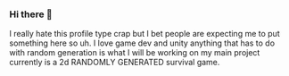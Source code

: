 ### Hi there 👋

I really hate this profile type crap but I bet people are expecting me to put something here so uh.
I love game dev and unity anything that has to do with random generation is what I will be working on my main project currently is a 2d RANDOMLY GENERATED survival game.

